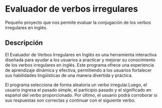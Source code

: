 # Evaluador de verbos irregulares
Pequeño proyecto que nos permite evaluar la conjugación de los verbos irregulares en inglés.
## Descripción
El Evaluador de Verbos Irregulares en Inglés es una herramienta interactiva diseñada para ayudar a los usuarios a practicar y mejorar su conocimiento de los verbos irregulares en inglés. Este programa ofrece una experiencia de aprendizaje dinámica y efectiva, permitiendo a los usuarios fortalecer sus habilidades lingüísticas de una manera divertida y práctica.

El programa selecciona de forma aleatoria un verbo irregular.Luego, el usuario ingresa el pasado simple, el participio pasado y el significado en español del verbo proporcionado.
Por último, el usuario podrá corroborar si sus respuestas son correctas y continuar con el siguiente verbo.
